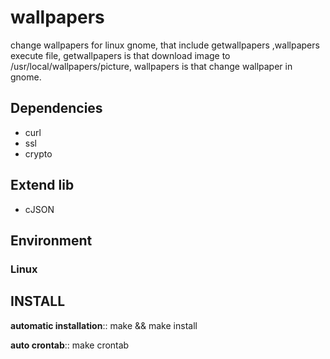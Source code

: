 wallpapers
==========
change wallpapers for linux gnome, that include getwallpapers ,wallpapers execute file, getwallpapers is that download image to /usr/local/wallpapers/picture, wallpapers is that change wallpaper in gnome.

## Dependencies

* curl
* ssl
* crypto 

## Extend lib
* cJSON

## Environment

### Linux


INSTALL
-------

**automatic installation**::
    make && make install

**auto crontab**::
    make crontab



   


